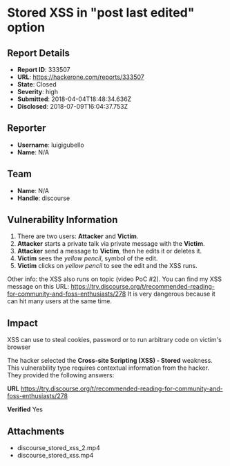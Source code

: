 # Stored XSS in "post last edited" option

## Report Details
- **Report ID**: 333507
- **URL**: https://hackerone.com/reports/333507
- **State**: Closed
- **Severity**: high
- **Submitted**: 2018-04-04T18:48:34.636Z
- **Disclosed**: 2018-07-09T16:04:37.753Z

## Reporter
- **Username**: luigigubello
- **Name**: N/A

## Team
- **Name**: N/A
- **Handle**: discourse

## Vulnerability Information
1. There are two users: **Attacker** and **Victim**.
2. **Attacker** starts a private talk via private message with the **Victim**.
3. **Attacker** send a message to **Victim**, then he edits it or deletes it.
4. **Victim** sees the *yellow pencil*, symbol of the edit.
5. **Victim** clicks on *yellow pencil* to see the edit and the XSS runs.

Other info: the XSS also runs on topic (video PoC #2). You can find my XSS message on this URL:
https://try.discourse.org/t/recommended-reading-for-community-and-foss-enthusiasts/278
It is very dangerous because it can hit many users at the same time.

## Impact

XSS can use to steal cookies, password or to run arbitrary code on victim's browser

The hacker selected the **Cross-site Scripting (XSS) - Stored** weakness. This vulnerability type requires contextual information from the hacker. They provided the following answers:

**URL**
https://try.discourse.org/t/recommended-reading-for-community-and-foss-enthusiasts/278

**Verified**
Yes



## Attachments
- discourse_stored_xss_2.mp4
- discourse_stored_xss.mp4
